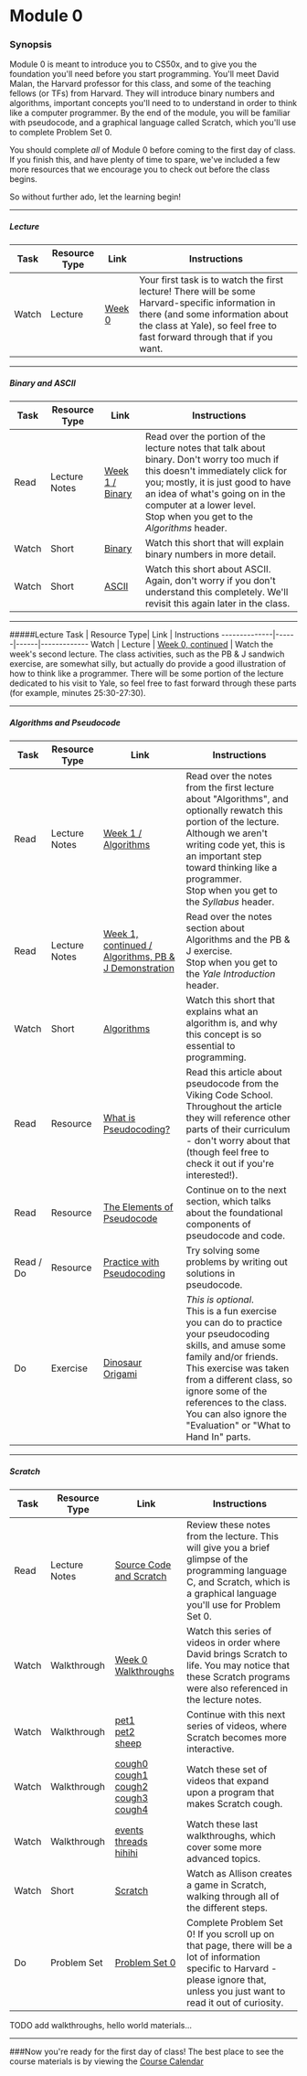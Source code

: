 # Module 0

### Synopsis
Module 0 is meant to introduce you to CS50x, and to give you the foundation you'll need before you start programming. You'll meet David Malan, the Harvard professor for this class, and some of the teaching fellows (or TFs) from Harvard. They will introduce binary numbers and algorithms, important concepts you'll need to to understand in order to think like a computer programmer. By the end of the module, you will be familiar with pseudocode, and a graphical language called Scratch, which you'll use to complete Problem Set 0. 

You should complete *all* of Module 0 before coming to the first day of class. If you finish this, and have plenty of time to spare, we've included a few more resources that we encourage you to check out before the class begins. 

So without further ado, let the learning begin!

***

##### Lecture
Task | Resource Type| Link | Instructions
--------------|------|------|-------------
Watch | Lecture | <a href="https://youtube.com/watch?v=zFenJJtAEzE" target="_blank">Week 0</a> | Your first task is to watch the first lecture! There will be some Harvard-specific information in there (and some information about the class at Yale), so feel free to fast forward through that if you want. 

***

##### Binary and ASCII
Task | Resource Type| Link | Instructions
--------------|------|------|-------------
Read | Lecture Notes| <a href="http://cdn.cs50.net/2015/fall/lectures/0/w/notes0w/notes0w.html#binary" target="_blank">Week 1 / Binary</a> | Read over the portion of the lecture notes that talk about binary. Don't worry too much if this doesn't immediately click for you; mostly, it is just good to have an idea of what's going on in the computer at a lower level. <br>Stop when you get to the *Algorithms* header.
Watch | Short| <a href="https://www.youtube.com/watch?v=hacBFrgtQjQ&index=7&list=PLhQjrBD2T380dhmG9KMjsOQogweyjEeVQ" target="_blank">Binary</a> | Watch this short that will explain binary numbers in more detail.
Watch | Short | <a href="https://www.youtube.com/watch?v=UPlR4eMMCmI&index=5&list=PLhQjrBD2T380dhmG9KMjsOQogweyjEeVQ" target="_blank">ASCII</a> | Watch this short about ASCII. Again, don't worry if you don't understand this completely. We'll revisit this again later in the class.

***

#####Lecture
Task | Resource Type| Link | Instructions
--------------|------|------|-------------
Watch | Lecture | <a href="https://youtube.com/watch?v=UuFWYOnHwGM" target="_blank">Week 0, continued</a> | Watch the week's second lecture. The class activities, such as the PB & J sandwich exercise, are somewhat silly, but actually do provide a good illustration of how to think like a programmer. There will be some portion of the lecture dedicated to his visit to Yale, so feel free to fast forward through these parts (for example, minutes 25:30-27:30). 

***

##### Algorithms and Pseudocode
Task | Resource Type| Link | Instructions
--------------|------|------|-------------
Read | Lecture Notes | <a href="http://cdn.cs50.net/2015/fall/lectures/0/w/notes0w/notes0w.html#algorithms" target="_blank">Week 1 / Algorithms</a> | Read over the notes from the first lecture about "Algorithms", and optionally rewatch this portion of the lecture. Although we aren't writing code yet, this is an important step toward thinking like a programmer. <br>Stop when you get to the *Syllabus* header.
Read | Lecture Notes | <a href="http://cdn.cs50.net/2015/fall/lectures/0/f/notes0f/notes0f.html#algorithms" target="_blank">Week 1, continued / Algorithms, PB & J Demonstration</a> | Read over the notes section about Algorithms and the PB & J exercise. <br> Stop when you get to the *Yale Introduction* header.
Watch | Short |  <a href="https://www.youtube.com/watch?v=HFLczUUHWNw&index=1&list=PLhQjrBD2T380dhmG9KMjsOQogweyjEeVQ" target="_blank">Algorithms</a> | Watch this short that explains what an algorithm is, and why this concept is so essential to programming. 
Read | Resource | <a href="http://www.vikingcodeschool.com/software-engineering-basics/what-is-pseudo-coding" target="_blank">What is Pseudocoding?</a> | Read this article about pseudocode from the Viking Code School. Throughout the article they will reference other parts of their curriculum - don't worry about that (though feel free to check it out if you're interested!). 
Read | Resource | <a href="http://www.vikingcodeschool.com/software-engineering-basics/the-elements-of-pseudocode" target="_blank">The Elements of Pseudocode</a> | Continue on to the next section, which talks about the foundational components of pseudocode and code. 
Read / Do | Resource | <a href="http://www.vikingcodeschool.com/software-engineering-basics/practice-with-pseudo-coding" target="_blank">Practice with Pseudocoding</a> | Try solving some problems by writing out solutions in pseudocode. 
Do | Exercise | <a href="http://mgoadric.github.io/csci150/homework/origami.html" target="_blank">Dinosaur Origami</a> | *This is optional*. <br> This is a fun exercise you can do to practice your pseudocoding skills, and amuse some family and/or friends. This exercise was taken from a different class, so ignore some of the references to the class. You can also ignore the "Evaluation" or "What to Hand In" parts. 

***

##### Scratch
Task | Resource Type| Link | Instructions
--------|------|--------------|---------
Read | Lecture Notes | <a href="http://cdn.cs50.net/2015/fall/lectures/0/f/notes0f/notes0f.html#source_code_and_scratch" target="_blank">Source Code and Scratch</a> | Review these notes from the lecture. This will give you a brief glimpse of the programming language C, and Scratch, which is a graphical language you'll use for Problem Set 0.
Watch | Walkthrough | <a href="https://www.youtube.com/watch?list=PLhQjrBD2T383nc2LUdF5XWbyrsqiYy4nq&v=tveoFN0NHE0" target="_blank">Week 0 Walkthroughs</a> | Watch this series of videos in order where David brings Scratch to life. You may notice that these Scratch programs were also referenced in the lecture notes. 
Watch | Walkthrough | <a href="https://www.youtube.com/watch?v=jneprjYU-wM&list=PLhQjrBD2T382Pwg-fr61rTPRMjMbn8Yzp&index=14" target="_blank">pet1</a> <br> <a href="https://www.youtube.com/watch?v=982SmMd0wgI&index=7&list=PLhQjrBD2T382Pwg-fr61rTPRMjMbn8Yzp" target="_blank">pet2</a> <br> <a href="https://www.youtube.com/watch?v=9s3cZ3DBUwE&index=6&list=PLhQjrBD2T382Pwg-fr61rTPRMjMbn8Yzp" target="_blank">sheep</a>|Continue with this next series of videos, where Scratch becomes more interactive. 
Watch | Walkthrough | <a href="https://www.youtube.com/watch?v=2_7oC9QW3j8&list=PLhQjrBD2T382Pwg-fr61rTPRMjMbn8Yzp&index=1" target="_blank">cough0</a> <br> <a href="https://www.youtube.com/watch?v=gb341GXeskk&list=PLhQjrBD2T382Pwg-fr61rTPRMjMbn8Yzp&index=2" target="_blank">cough1</a> <br> <a href="https://www.youtube.com/watch?v=u-vSE5alMdw&index=3&list=PLhQjrBD2T382Pwg-fr61rTPRMjMbn8Yzp" target="_blank">cough2</a> <br> <a href="https://www.youtube.com/watch?v=HchQ1p-is5A&index=4&list=PLhQjrBD2T382Pwg-fr61rTPRMjMbn8Yzp" target="_blank">cough3</a> <br> <a href="https://www.youtube.com/watch?v=1yG1uUH-sCw&index=5&list=PLhQjrBD2T382Pwg-fr61rTPRMjMbn8Yzp" target="_blank">cough4</a> | Watch these set of videos that expand upon a program that makes Scratch cough.
Watch | Walkthrough | <a href="https://www.youtube.com/watch?v=bgfiyeEDz-U&index=8&list=PLhQjrBD2T382Pwg-fr61rTPRMjMbn8Yzp" target="_blank">events</a> <br> <a href="https://www.youtube.com/watch?v=G3z6aIwi_JA&index=15&list=PLhQjrBD2T382Pwg-fr61rTPRMjMbn8Yzp" target="_blank">threads</a> <br>  <a href="https://www.youtube.com/watch?v=U7z503AVryY&list=PLhQjrBD2T382Pwg-fr61rTPRMjMbn8Yzp&index=10" target="_blank">hihihi</a> | Watch these last walkthroughs, which cover some more advanced topics. 
Watch | Short | <a href="https://www.youtube.com/watch?v=52JoFF4HMA4&index=41&list=PLhQjrBD2T380dhmG9KMjsOQogweyjEeVQ" target="_blank">Scratch</a> | Watch as Allison creates a game in Scratch, walking through all of the different steps. 
Do | Problem Set | <a href="http://cdn.cs50.net/2015/fall/psets/0/pset0/pset0.html#itching_to_program" target="_blank">Problem Set 0</a> | Complete Problem Set 0! If you scroll up on that page, there will be a lot of information specific to Harvard - please ignore that, unless you just want to read it out of curiosity. 

TODO add walkthroughs, hello world materials...

***
###Now you're ready for the first day of class! The best place to see the course materials is by viewing the [Course Calendar](..)
